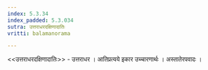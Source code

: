 ```yaml
---
index: 5.3.34
index_padded: 5.3.034
sutra: उत्तराधरदक्षिणादातिः
vritti: balamanorama

---
```

<<उत्तराधरदक्षिणादातिः>> - उत्तराधर । आतिप्रत्यये इकार उच्चारणार्थः । अस्तातेरपवादः । 
